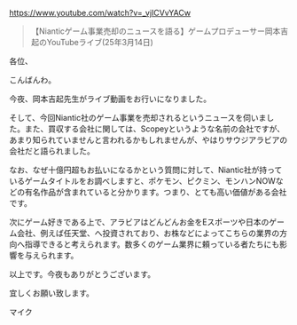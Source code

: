 https://www.youtube.com/watch?v=_vjICVvYACw

> 【Nianticゲーム事業売却のニュースを語る】ゲームプロデューサー岡本吉起のYouTubeライブ(25年3月14日) 

各位、

こんばんわ。

今夜、岡本吉起先生がライブ動画をお行いになりました。

そして、今回Niantic社のゲーム事業を売却されるというニュースを伺いました。また、買収する会社に関しては、Scopeyというような名前の会社ですが、あまり知られていませんと言われるかもしれませんが、やはりサウジアラビアの会社だと語られました。

なお、なぜ十億円超もお払いになるかという質問に対して、Niantic社が持っているゲームタイトルをお調べしますと、ポケモン、ピクミン、モンハンNOWなどの有名作品が含まれていると分かります。つまり、とても高い価値がある会社です。

次にゲーム好きである上で、アラビアはどんどんお金をEスポーツや日本のゲーム会社、例えば任天堂、へ投資されており、お株などによってこちらの業界の方向へ指導できると考えられます。数多くのゲーム業界に頼っている者たちにも影響を与えられます。

以上です。今夜もありがとうございます。

宜しくお願い致します。

マイク
